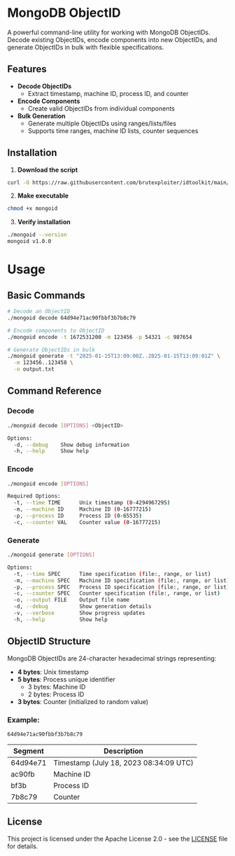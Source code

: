 # MongoDB ObjectID
A powerful command-line utility for working with MongoDB ObjectIDs. Decode existing ObjectIDs, encode components into new ObjectIDs, and generate ObjectIDs in bulk with flexible specifications.

## Features

- **Decode ObjectIDs**
  - Extract timestamp, machine ID, process ID, and counter
- **Encode Components**
  - Create valid ObjectIDs from individual components
- **Bulk Generation**
  - Generate multiple ObjectIDs using ranges/lists/files
  - Supports time ranges, machine ID lists, counter sequences

## Installation

1. **Download the script**
```bash
curl -O https://raw.githubusercontent.com/brutexploiter/idtoolkit/main/mongodb-objectid/mongoid
```
2. **Make executable**

```bash
chmod +x mongoid
```
3. **Verify installation**

```bash
./mongoid --version
mongoid v1.0.0
```

# Usage
## Basic Commands

```bash
# Decode an ObjectID
./mongoid decode 64d94e71ac90fbbf3b7b8c79

# Encode components to ObjectID
./mongoid encode -t 1672531200 -m 123456 -p 54321 -c 987654

# Generate ObjectIDs in bulk
./mongoid generate -t "2025-01-15T13:09:00Z..2025-01-15T13:09:01Z" \
  -m 123456..123458 \
  -o output.txt
```
## Command Reference
### Decode
```bash
./mongoid decode [OPTIONS] <ObjectID>

Options:
  -d, --debug    Show debug information
  -h, --help     Show help
```
### Encode
```bash
./mongoid encode [OPTIONS]

Required Options:
  -t, --time TIME      Unix timestamp (0-4294967295)
  -m, --machine ID     Machine ID (0-16777215)
  -p, --process ID     Process ID (0-65535)
  -c, --counter VAL    Counter value (0-16777215)
```
### Generate
```bash
./mongoid generate [OPTIONS]

Options:
  -t, --time SPEC      Time specification (file:, range, or list)
  -m, --machine SPEC   Machine ID specification (file:, range, or list)
  -p, --process SPEC   Process ID specification (file:, range, or list)
  -c, --counter SPEC   Counter specification (file:, range, or list)
  -o, --output FILE    Output file name
  -d, --debug          Show generation details
  -v, --verbose        Show progress updates
  -h, --help           Show help
```

## ObjectID Structure

MongoDB ObjectIDs are 24-character hexadecimal strings representing:

- **4 bytes**: Unix timestamp
- **5 bytes**: Process unique identifier
  - 3 bytes: Machine ID
  - 2 bytes: Process ID
- **3 bytes**: Counter (initialized to random value)

### Example:
`64d94e71ac90fbbf3b7b8c79`

| Segment   | Description                              |
|-----------|------------------------------------------|
| 64d94e71  | Timestamp (July 18, 2023 08:34:09 UTC)  |
| ac90fb    | Machine ID                               |
| bf3b      | Process ID                               |
| 7b8c79    | Counter                                  |
  

## License
This project is licensed under the Apache License 2.0 - see the [LICENSE](https://github.com/brutexploiter/idtoolkit/blob/main/LICENSE) file for details.
